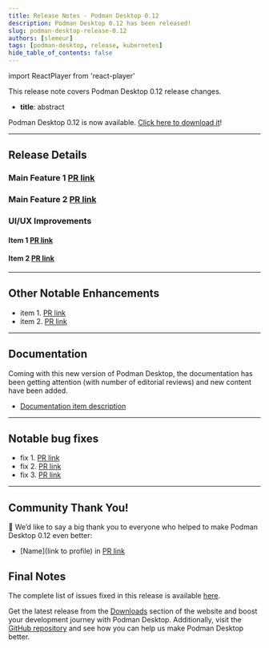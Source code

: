 ```yaml
---
title: Release Notes - Podman Desktop 0.12
description: Podman Desktop 0.12 has been released! 
slug: podman-desktop-release-0.12
authors: [slemeur]
tags: [podman-desktop, release, kubernetes]
hide_table_of_contents: false
---
```


import ReactPlayer from 'react-player'

This release note covers Podman Desktop 0.12 release changes.

<!--Main Features-->

- **title**: abstract

Podman Desktop 0.12 is now available. [Click here to download it](/downloads)! 

<!--truncate-->
_________________

## Release Details

### Main Feature 1 [PR link](url)

### Main Feature 2 [PR link](url)

### UI/UX Improvements 

#### Item 1 [PR link](url)

#### Item 2 [PR link](url)

_________________

## Other Notable Enhancements

- item 1. [PR link](url)
- item 2. [PR link](url)

_________________

## Documentation

Coming with this new version of Podman Desktop, the documentation has been getting attention (with number of editorial reviews) and new content have been added. 

- [Documentation item description](url)


_________________

## Notable bug fixes

- fix 1. [PR link](url)
- fix 2. [PR link](url)
- fix 3. [PR link](url)

_________________

## Community Thank You!

🎉 We’d like to say a big thank you to everyone who helped to make Podman Desktop 0.12 even better:

- [Name](link to profile) in [PR link](url)


## Final Notes

The complete list of issues fixed in this release is available [here](https://github.com/containers/podman-desktop/issues?q=is%3Aclosed+milestone%3A0.12.0).

Get the latest release from the [Downloads](/downloads) section of the website and boost your development journey with Podman Desktop. Additionally, visit the [GitHub repository](https://github.com/containers/podman-desktop) and see how you can help us make Podman Desktop better. 